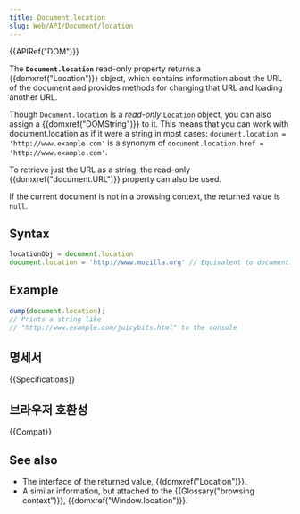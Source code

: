 ```yaml
---
title: Document.location
slug: Web/API/Document/location
---
```


{{APIRef("DOM")}}

The **`Document.location`** read-only property returns a {{domxref("Location")}} object, which contains information about the URL of the document and provides methods for changing that URL and loading another URL.

Though `Document.location` is a _read-only_ `Location` object, you can also assign a {{domxref("DOMString")}} to it. This means that you can work with document.location as if it were a string in most cases: `document.location = 'http://www.example.com'` is a synonym of `document.location.href = 'http://www.example.com'`.

To retrieve just the URL as a string, the read-only {{domxref("document.URL")}} property can also be used.

If the current document is not in a browsing context, the returned value is `null`.

## Syntax

```js
locationObj = document.location
document.location = 'http://www.mozilla.org' // Equivalent to document.location.href = 'http://www.mozilla.org'
```

## Example

```js
dump(document.location);
// Prints a string like
// "http://www.example.com/juicybits.html" to the console
```

## 명세서

{{Specifications}}

## 브라우저 호환성

{{Compat}}

## See also

- The interface of the returned value, {{domxref("Location")}}.
- A similar information, but attached to the {{Glossary("browsing context")}}, {{domxref("Window.location")}}.
